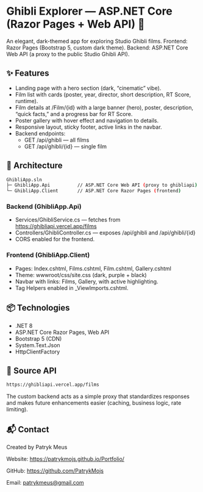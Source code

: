 
# Ghibli Explorer — ASP.NET Core (Razor Pages + Web API) 🚀

An elegant, dark-themed app for exploring Studio Ghibli films.
Frontend: Razor Pages (Bootstrap 5, custom dark theme).
Backend: ASP.NET Core Web API (a proxy to the public Studio Ghibli API).



## ✨ Features

- Landing page with a hero section (dark, “cinematic” vibe).
- Film list with cards (poster, year, director, short description, RT Score, runtime).
- Film details at /Film/{id} with a large banner (hero), poster, description, “quick facts,” and a progress bar for RT Score.
- Poster gallery with hover effect and navigation to details.
- Responsive layout, sticky footer, active links in the navbar.
- Backend endpoints:
    - GET /api/ghibli — all films
    - GET /api/ghibli/{id} — single film


## 🧱 Architecture

```bash
GhibliApp.sln
├─ GhibliApp.Api          // ASP.NET Core Web API (proxy to ghibliapi)
└─ GhibliApp.Client       // ASP.NET Core Razor Pages (frontend)
```

### Backend (GhibliApp.Api)

- Services/GhibliService.cs — fetches from https://ghibliapi.vercel.app/films
- Controllers/GhibliController.cs — exposes /api/ghibli and /api/ghibli/{id}
- CORS enabled for the frontend.

### Frontend (GhibliApp.Client)

- Pages: Index.cshtml, Films.cshtml, Film.cshtml, Gallery.cshtml
- Theme: wwwroot/css/site.css (dark, purple + black)
- Navbar with links: Films, Gallery, with active highlighting.
- Tag Helpers enabled in _ViewImports.cshtml.

## 📦 Technologies

- .NET 8 
- ASP.NET Core Razor Pages, Web API
- Bootstrap 5 (CDN)
- System.Text.Json
- HttpClientFactory

## 🔌 Source API

```bash
https://ghibliapi.vercel.app/films
```
The custom backend acts as a simple proxy that standardizes responses and makes future enhancements easier (caching, business logic, rate limiting).
## 📬 Contact

Created by Patryk Meus

Website: https://patrykmojs.github.io/Portfolio/

GitHub: https://github.com/PatrykMojs

Email: patrykmeus@gmail.com
